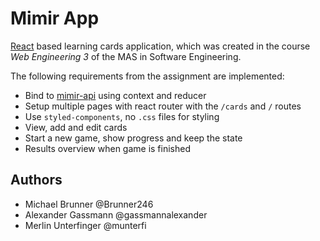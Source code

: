 # Mimir App

[React](https://reactjs.org) based learning cards application, which was created in the course _Web Engineering 3_ of
the MAS in Software Engineering.

The following requirements from the assignment are implemented:

- Bind to [mimir-api](https://github.com/mas-se-we3/mimir-api) using context and reducer
- Setup multiple pages with react router with the `/cards` and `/` routes
- Use `styled-components`, no `.css` files for styling
- View, add and edit cards
- Start a new game, show progress and keep the state
- Results overview when game is finished

## Authors

- Michael Brunner @Brunner246
- Alexander Gassmann @gassmannalexander
- Merlin Unterfinger @munterfi
